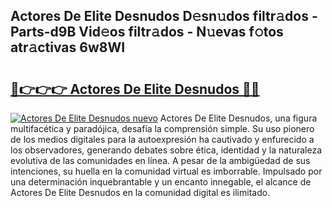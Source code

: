## Actores De Elite Desnudos D𝚎sn𝚞dos filtr𝚊dos - Parts-d9B Vid𝚎os filtr𝚊dos - N𝚞evas f𝚘tos atr𝚊ctivas 6w8WI

# <h2><a href="http://mb170v.tromn.icu/?c=Actores+De+Elite+Desnudos">🔗👉👉👉 Actores De Elite Desnudos 🔗🔗</a></h2>

[![Actores De Elite Desnudos nuevo](https://i.imgur.com/pEAQMta.gif)](http://mb170v.tromn.icu/?c=Actores+De+Elite+Desnudos)
Actores De Elite Desnudos, una figura multifacética y paradójica, desafía la comprensión simple. Su uso pionero de los medios digitales para la autoexpresión ha cautivado y enfurecido a los observadores, generando debates sobre ética, identidad y la naturaleza evolutiva de las comunidades en línea. A pesar de la ambigüedad de sus intenciones, su huella en la comunidad virtual es imborrable. Impulsado por una determinación inquebrantable y un encanto innegable, el alcance de Actores De Elite Desnudos en la comunidad digital es ilimitado.
